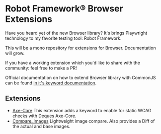 # Robot Framework® Browser Extensions

Have you heard yet of the new Browser library? It's brings Playwright technology to my favorite testing tool: Robot Framework.

This will be a mono repository for extensions for Browser. Documentation will grow. 

If you have a working extension which you'd like to share with the community: feel free to make a PR!


Official documentation on how to extend Browser library with CommonJS can be found [in it's keyword documentation](https://marketsquare.github.io/robotframework-browser/Browser.html#Extending%20Browser%20library%20with%20a%20JavaScript%20module).

## Extensions

- [Axe-Core](https://github.com/MarketSquare/robotframework-browser-extensions/tree/main/Axe-Core)
  This extension adds a keyword to enable for static WCAG checks with Deques Axe-Core.
- [Compare_Images](https://github.com/MarketSquare/robotframework-browser-extensions/tree/main/Compare_Images)
  Lightweight image compare. Also provides a Diff of the actual and base images.
